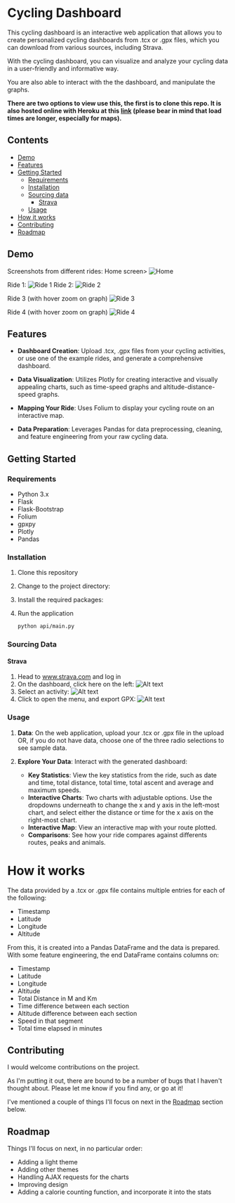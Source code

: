 # Cycling Dashboard

This cycling dashboard is an interactive web application that allows you to create personalized cycling dashboards from .tcx or .gpx files, which you can download from various sources, including Strava. 

With the cycling dashboard, you can visualize and analyze your cycling data in a user-friendly and informative way.

You are also able to interact with the the dashboard, and manipulate the graphs.



**There are two options to view use this, the first is to clone this repo. It is also hosted online with Heroku at this [link](https://cycling-dashboard-3d5bfb76be1b.herokuapp.com/) (please bear in mind that load times are longer, especially for maps).**

## Contents
- [Demo](#demo)
- [Features](#features)
- [Getting Started](#getting-started)
   - [Requirements](#requirements)
   - [Installation](#installation)
   - [Sourcing data](#sourcing-data)
      - [Strava](#strava)
   - [Usage](#usage)
- [How it works](#how-it-works)
- [Contributing](#contributing)
- [Roadmap](#roadmap)

## Demo
Screenshots from different rides:
Home screen>
![Home](./info/screenshots/5.png)

Ride 1:
![Ride 1](./info/screenshots/1.png)
Ride 2:
![Ride 2](./info/screenshots/2.png)

Ride 3 (with hover zoom on graph)
![Ride 3](./info/screenshots/3.png)

Ride 4 (with hover zoom on graph)
![Ride 4](./info/screenshots/4.png)


## Features

- **Dashboard Creation**: Upload .tcx, .gpx files from your cycling activities, or use one of the example rides, and generate a comprehensive dashboard.

- **Data Visualization**: Utilizes Plotly for creating interactive and visually appealing charts, such as time-speed graphs and altitude-distance-speed graphs.

- **Mapping Your Ride**: Uses Folium to display your cycling route on an interactive map.

- **Data Preparation**: Leverages Pandas for data preprocessing, cleaning, and feature engineering from your raw cycling data.

## Getting Started

### Requirements

- Python 3.x
- Flask
- Flask-Bootstrap
- Folium
- gpxpy
- Plotly
- Pandas


### Installation

1. Clone this repository
2. Change to the project directory:
3. Install the required packages:
4. Run the application

   ```bash
   python api/main.py

### Sourcing Data

#### Strava
1. Head to www.strava.com and log in
2. On the dashboard, click here on the left:
   ![Alt text](./info/strava_files/1.png)
3. Select an activity:
   ![Alt text](./info/strava_files/2.png)
4. Click to open the menu, and export GPX:
   ![Alt text](./info/strava_files/3.png)

### Usage

1. **Data**: On the web application, upload your .tcx or .gpx file in the upload OR, if you do not have data, choose one of the three radio selections to see sample data.

2. **Explore Your Data**: Interact with the generated dashboard:
   - **Key Statistics**: View the key statistics from the ride, such as date and time, total distance, total time, total ascent and average and maximum speeds.
   - **Interactive Charts**: Two charts with adjustable options. Use the dropdowns underneath to change the x and y axis in the left-most chart, and select either the distance or time for the x axis on the right-most chart.
   - **Interactive Map**: View an interactive map with your route plotted.
   - **Comparisons**: See how your ride compares against differents routes, peaks and animals.
   

# How it works
The data provided by a .tcx or .gpx file contains multiple entries for each of the following:
- Timestamp
- Latitude
- Longitude
- Altitude

From this, it is created into a Pandas DataFrame and the data is prepared. With some feature engineering, the end DataFrame contains columns on:
- Timestamp
- Latitude
- Longitude
- Altitude
- Total Distance in M and Km
- Time difference between each section
- Altitude difference between each section
- Speed in that segment
- Total time elapsed in minutes


## Contributing
I would welcome contributions on the project. 

As I'm putting it out, there are bound to be a number of bugs that I haven't thought about. Please let me know if you find any, or go at it!

I've mentioned a couple of things I'll focus on next in the [Roadmap](#roadmap) section below.

## Roadmap

Things I'll focus on next, in no particular order:

- Adding a light theme
- Adding other themes
- Handling AJAX requests for the charts
- Improving design
- Adding a calorie counting function, and incorporate it into the stats